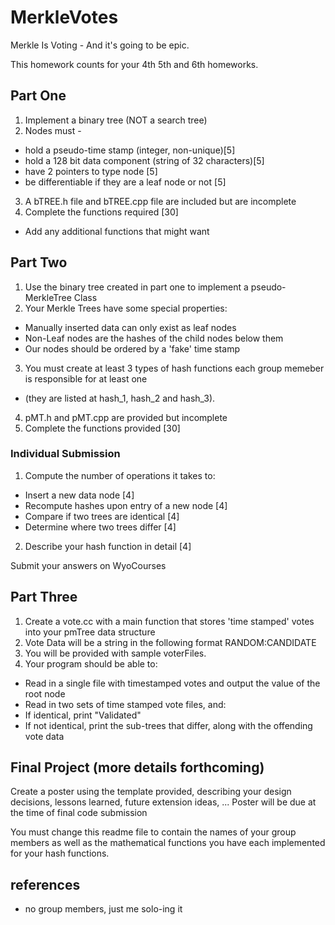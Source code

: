 # MerkleVotes

Merkle Is Voting - And it's going to be epic.

This homework counts for your 4th 5th and 6th homeworks.

## Part One
1. Implement a binary tree (NOT a search tree)
2. Nodes must -
  * hold a pseudo-time stamp (integer, non-unique)[5]
  * hold a 128 bit data component (string of 32 characters)[5]
  * have 2 pointers to type node [5]
  * be differentiable if they are a leaf node or not [5]
3. A bTREE.h file and bTREE.cpp file are included but are incomplete
4. Complete the functions required [30]
  * Add any additional functions that might want

## Part Two
1. Use the binary tree created in part one to implement a pseudo-MerkleTree Class
2. Your Merkle Trees have some special properties:
  * Manually inserted data can only exist as leaf nodes
  * Non-Leaf nodes are the hashes of the child nodes below them
  * Our nodes should be ordered by a 'fake' time stamp
3. You must create at least 3 types of hash functions each group memeber is responsible for at least one
  * (they are listed at hash_1, hash_2 and hash_3).
4. pMT.h and pMT.cpp are provided but incomplete
5. Complete the functions provided [30]

### Individual Submission
1. Compute the number of operations it takes to:
  * Insert a new data node [4]
  * Recompute hashes upon entry of a new node [4]
  * Compare if two trees are identical [4]
  *  Determine where two trees differ [4]
2. Describe your hash function in detail [4]

Submit your answers on WyoCourses

## Part Three
1. Create a vote.cc with a main function that stores 'time stamped' votes into your pmTree data structure
2. Vote Data will be a string in the following format RANDOM:CANDIDATE
3. You will be provided with sample voterFiles.
4. Your program should be able to:
  * Read in a single file with timestamped votes and output the value of the root node 
  * Read in two sets of time stamped vote files, and:
  * If identical, print "Validated"
  * If not identical, print the sub-trees that differ, along with the offending vote data 

## Final Project (more details forthcoming)
Create a poster using the template provided, describing your design decisions, lessons learned, future extension ideas, ...
Poster will be due at the time of final code submission

You must change this readme file to contain the names of your group members as well as the mathematical functions you have each implemented for your hash functions.

## references
* no group members, just me solo-ing it


